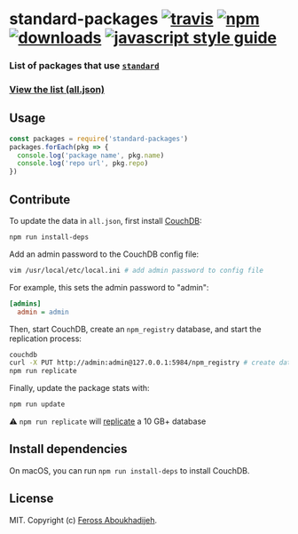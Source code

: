 # standard-packages [![travis][travis-image]][travis-url] [![npm][npm-image]][npm-url] [![downloads][downloads-image]][downloads-url] [![javascript style guide][standard-image]][standard-url]

[travis-image]: https://img.shields.io/travis/standard/standard-packages/master.svg
[travis-url]: https://travis-ci.org/standard/standard-packages
[npm-image]: https://img.shields.io/npm/v/standard-packages.svg
[npm-url]: https://npmjs.org/package/standard-packages
[downloads-image]: https://img.shields.io/npm/dm/standard-packages.svg
[downloads-url]: https://npmjs.org/package/standard-packages
[standard-image]: https://img.shields.io/badge/code_style-standard-brightgreen.svg
[standard-url]: https://standardjs.com

### List of packages that use [`standard`](https://github.com/standard/standard)

### [View the list (all.json)](all.json)

## Usage

```js
const packages = require('standard-packages')
packages.forEach(pkg => {
  console.log('package name', pkg.name)
  console.log('repo url', pkg.repo)
})
```

## Contribute

To update the data in `all.json`, first install [CouchDB](https://couchdb.apache.org):

```bash
npm run install-deps
```

Add an admin password to the CouchDB config file:

```bash
vim /usr/local/etc/local.ini # add admin password to config file
```

For example, this sets the admin password to "admin":

```ini
[admins]
  admin = admin
```

Then, start CouchDB, create an `npm_registry` database, and start the replication process:

```bash
couchdb
curl -X PUT http://admin:admin@127.0.0.1:5984/npm_registry # create database
npm run replicate
```

Finally, update the package stats with:

```bash
npm run update
```

:warning: `npm run replicate` will [replicate](https://docs.couchdb.org/en/stable/replication/intro.html) a 10 GB+ database

## Install dependencies

On macOS, you can run `npm run install-deps` to install CouchDB.

## License

MIT. Copyright (c) [Feross Aboukhadijeh](http://feross.org).
